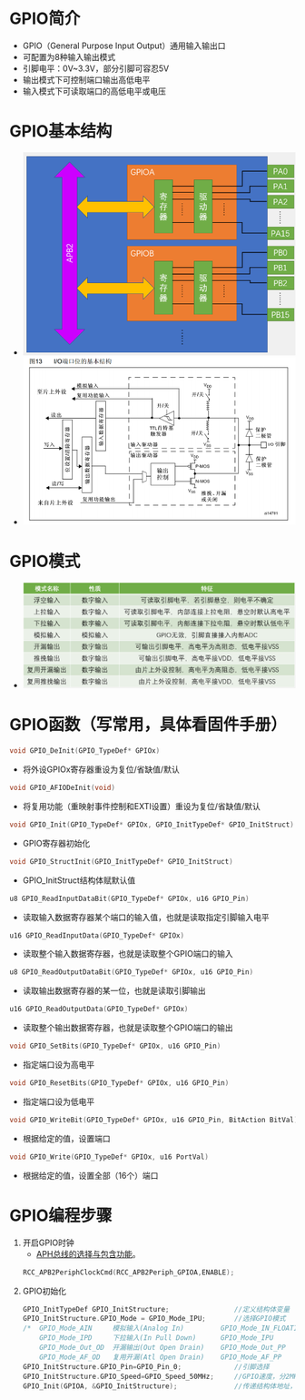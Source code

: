 # GPIO简介
- GPIO（General Purpose Input Output）通用输入输出口
- 可配置为8种输入输出模式
- 引脚电平：0V~3.3V，部分引脚可容忍5V
- 输出模式下可控制端口输出高低电平
- 输入模式下可读取端口的高低电平或电压
# GPIO基本结构
- ![](images/2023-11-01-15-00-36.png)
- ![](images/2023-11-01-16-01-13.png)
# GPIO模式
- ![](images/2023-11-01-15-02-31.png)
# GPIO函数（写常用，具体看固件手册）
```c
void GPIO_DeInit(GPIO_TypeDef* GPIOx)
```
- 将外设GPIOx寄存器重设为复位/省缺值/默认
```c
void GPIO_AFIODeInit(void)
```
- 将复用功能（重映射事件控制和EXTI设置）重设为复位/省缺值/默认
```c
void GPIO_Init(GPIO_TypeDef* GPIOx, GPIO_InitTypeDef* GPIO_InitStruct)
```
- GPIO寄存器初始化
```c
void GPIO_StructInit(GPIO_InitTypeDef* GPIO_InitStruct)
```
- GPIO_InitStruct结构体赋默认值
```c
u8 GPIO_ReadInputDataBit(GPIO_TypeDef* GPIOx, u16 GPIO_Pin)
```
- 读取输入数据寄存器某个端口的输入值，也就是读取指定引脚输入电平
```c
u16 GPIO_ReadInputData(GPIO_TypeDef* GPIOx)
```
- 读取整个输入数据寄存器，也就是读取整个GPIO端口的输入
```c
u8 GPIO_ReadOutputDataBit(GPIO_TypeDef* GPIOx, u16 GPIO_Pin)
```
- 读取输出数据寄存器的某一位，也就是读取引脚输出
```c
u16 GPIO_ReadOutputData(GPIO_TypeDef* GPIOx)
```
- 读取整个输出数据寄存器，也就是读取整个GPIO端口的输出
```c
void GPIO_SetBits(GPIO_TypeDef* GPIOx, u16 GPIO_Pin)
```
- 指定端口设为高电平
```c
void GPIO_ResetBits(GPIO_TypeDef* GPIOx, u16 GPIO_Pin)
```
- 指定端口设为低电平
```c
void GPIO_WriteBit(GPIO_TypeDef* GPIOx, u16 GPIO_Pin, BitAction BitVal)
```
- 根据给定的值，设置端口
```c
void GPIO_Write(GPIO_TypeDef* GPIOx, u16 PortVal)
```
- 根据给定的值，设置全部（16个）端口
# GPIO编程步骤
1. 开启GPIO时钟
   - [APH总线的选择与包含功能](./1.STM32简介.md/#系统结构)。
    ```c
    RCC_APB2PeriphClockCmd(RCC_APB2Periph_GPIOA,ENABLE);
    ```
2. GPIO初始化
    ```c
    GPIO_InitTypeDef GPIO_InitStructure;                //定义结构体变量
    GPIO_InitStructure.GPIO_Mode = GPIO_Mode_IPU;       //选择GPIO模式
    /*  GPIO_Mode_AIN     模拟输入(Analog In)         GPIO_Mode_IN_FLOATING   浮空输入
        GPIO_Mode_IPD     下拉输入(In Pull Down)      GPIO_Mode_IPU           上拉输入(In Pull Up)     
        GPIO_Mode_Out_OD  开漏输出(Out Open Drain)    GPIO_Mode_Out_PP        推挽输出(Out Push Pull)
        GPIO_Mode_AF_OD   复用开漏(Atl Open Drain)    GPIO_Mode_AF_PP         复用推挽(Atl Push Pull)  */                                                                                                           
	GPIO_InitStructure.GPIO_Pin=GPIO_Pin_0;             //引脚选择
	GPIO_InitStructure.GPIO_Speed=GPIO_Speed_50MHz;     //GPIO速度，分2MHz、10MHz、50MHz，一般为50MHz
    GPIO_Init(GPIOA, &GPIO_InitStructure);              //传递结构体地址，进行GPIO初始化
    ```